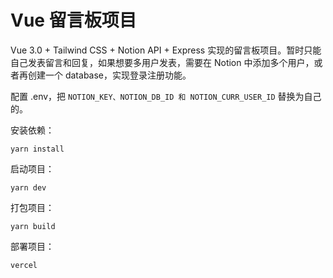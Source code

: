 # Vue 留言板项目

Vue 3.0 + Tailwind CSS + Notion API + Express 实现的留言板项目。暂时只能自己发表留言和回复，如果想要多用户发表，需要在 Notion 中添加多个用户，或者再创建一个 database，实现登录注册功能。

配置 .env，把 `NOTION_KEY、NOTION_DB_ID 和 NOTION_CURR_USER_ID` 替换为自己的。

安装依赖：
```
yarn install
```

启动项目：
```
yarn dev
```

打包项目：
```
yarn build
```

部署项目：
```
vercel
```
